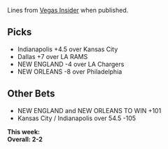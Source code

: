 Lines from [Vegas Insider](http://www.vegasinsider.com/nfl/matchups/matchups.cfm/week/19/season/2018) when published.

## Picks
- Indianapolis +4.5 over Kansas City
- Dallas +7 over LA RAMS
- NEW ENGLAND -4 over LA Chargers
- NEW ORLEANS -8 over Philadelphia

## Other Bets
- NEW ENGLAND and NEW ORLEANS TO WIN +101
- Kansas City / Indianapolis over 54.5 -105

**This week:**<br/>
**Overall: 2-2**
